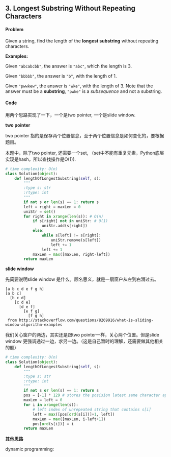 ## 3. Longest Substring Without Repeating Characters

#### **Problem** 

Given a string, find the length of the **longest substring** without repeating characters.

**Examples:**

Given `"abcabcbb"`, the answer is `"abc"`, which the length is 3.

Given `"bbbbb"`, the answer is `"b"`, with the length of 1.

Given `"pwwkew"`, the answer is `"wke"`, with the length of 3. Note that the answer must be a **substring**, `"pwke"` is a *subsequence* and not a substring.



#### **Code**

用两个思路实现了一下，一个是two pointer, 一个是slide window. 

**two pointer**

two pointer 指的是保存两个位置信息，至于两个位置信息是如何变化的，要根据题目。

本题中，除了two pointer, 还需要一个set, （set中不能有重复元素，Python底层实现是hash，所以查找操作是O(1)).

```python
# time complexity: O(n)
class Solution(object):
	def lengthOfLongestSubstring(self, s):
		"""
		:type s: str
		:rtype: int
		"""
		if not s or len(s) == 1: return s
		left = right = maxLen = 0
		uniStr = set()
		for right in xrange(len(s)): # O(n)
			if s[right] not in uniStr: # O(1)
				uniStr.add(s[right])
			else:
				while s[left] != s[right]:
					uniStr.remove(s[left])
					left += 1
				left += 1
			maxLen = max([maxLen, right-left])
		return maxLen
```





**slide window**

先简要说明slide window 是什么。顾名思义，就是一扇窗户从左到右滑过去。

```
[a b c d e f g h]
[a b c]
  [b c d]
    [c d e]
      [d e f]
        [e f g]
          [f g h]
 from http://stackoverflow.com/questions/8269916/what-is-sliding-window-algorithm-examples
```

我们关心窗户的两边，其实还是跟two pointer一样，关心两个位置。但是slide window 更强调通过一边，求另一边。（这是自己暂时的理解，还需要做其他相关的题）

```python
# time complexity: O(n)
class Solution(object):
	def lengthOfLongestSubstring(self, s):
		"""
		:type s: str
		:rtype: int
		"""
		if not s or len(s) == 1: return s
		pos = [-1] * 129 # stores the posision latest same character appeared 
		maxLen = left = 0
		for i in xrange(len(s)):
			# left index of unrepeated string that contains s[i]
			left = max([pos[ord(s[i])]+1, left]) 
			maxLen = max([maxLen, i-left+1])
			pos[ord(s[i])] = i
		return maxLen
```



**其他思路**

dynamic programming:


